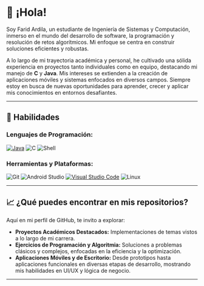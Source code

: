 # 👋 ¡Hola!

Soy Farid Ardila, un estudiante de Ingeniería de Sistemas y Computación, inmerso en el mundo del desarrollo de software, la programación y resolución de retos algorítmicos. Mi enfoque se centra en construir soluciones eficientes y robustas.

A lo largo de mi trayectoria académica y personal, he cultivado una sólida experiencia en proyectos tanto individuales como en equipo, destacando mi manejo de **C** y **Java**. Mis intereses se extienden a la creación de aplicaciones móviles y sistemas enfocados en diversos campos. Siempre estoy en busca de nuevas oportunidades para aprender, crecer y aplicar mis conocimientos en entornos desafiantes.

---

## 🚀 Habilidades 

### Lenguajes de Programación:
[![Java](https://img.shields.io/badge/Java-%23ED8B00.svg?logo=openjdk&logoColor=white)](#)
![C](https://img.shields.io/badge/C-blue?style=flat-square&logo=c&logoColor=white)
![Shell](https://img.shields.io/badge/Shell-black?style=flat-square&logo=gnubash&logoColor=white)

### Herramientas y Plataformas:
![Git](https://img.shields.io/badge/Git-F05032?logo=git&logoColor=white)
![Android Studio](https://img.shields.io/badge/Android%20Studio-3DDC84?logo=android-studio&logoColor=white)
[![Visual Studio Code](https://custom-icon-badges.demolab.com/badge/Visual%20Studio%20Code-0078d7.svg?logo=vsc&logoColor=white)](#)
![Linux](https://img.shields.io/badge/Linux-FCC624?logo=linux&logoColor=black)

---

## 📈 ¿Qué puedes encontrar en mis repositorios?

Aquí en mi perfil de GitHub, te invito a explorar:

* **Proyectos Académicos Destacados:** Implementaciones de temas vistos a lo largo de mi carrera.
* **Ejercicios de Programación y Algoritmia:** Soluciones a problemas clásicos y complejos, enfocadas en la eficiencia y la optimización.
* **Aplicaciones Móviles y de Escritorio:** Desde prototipos hasta aplicaciones funcionales en diversas etapas de desarrollo, mostrando mis habilidades en UI/UX y lógica de negocio.

---

